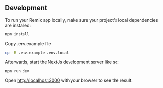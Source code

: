 ## Development

To run your Remix app locally, make sure your project's local dependencies are installed:

```sh
npm install
```

Copy .env.example file

```sh
cp -R .env.example .env.local
```

Afterwards, start the NextJs development server like so:

```sh
npm run dev
```

Open [http://localhost:3000](http://localhost:3000) with your browser to see the result.

